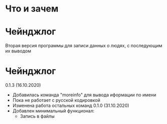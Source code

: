 # Что и зачем
# Чейнджлог

Вторая версия программы для записи данных о людях, с последующим их выводом

# Чейнджлог
0.1.3 (16.10.2020)
 - Добавилась команда "moreinfo" для вывода иформации по имени
  - Пока не работает с русской кодировкой
 - Изменена работа остальных команд
0.1.0 (31.10.2020)
 - Добавлен минимальный функционал:
   - Запись в файлы
